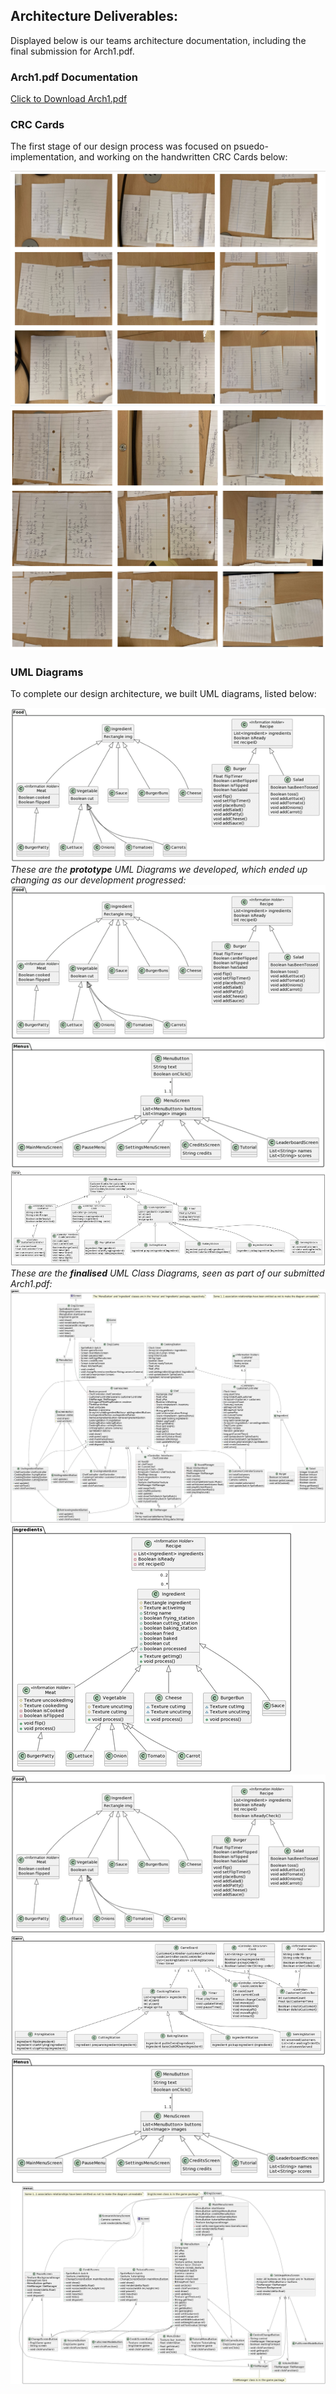 <h2> Architecture Deliverables:</h2>
<p> Displayed below is our teams architecture documentation, including the final submission for Arch1.pdf.</p>
<h3>Arch1.pdf Documentation</h3>
<a href="/Arch1 .pdf" download>Click to Download Arch1.pdf</a>
<h3>CRC Cards</h3>
<p>The first stage of our design process was focused on psuedo-implementation, and working on the handwritten CRC Cards below:</p>
<img src="/CRC/combined1.PNG" alt="Architecture Image">
<img src="/CRC/combined2.PNG" alt="Architecture Image">
<h3>UML Diagrams</h3>
<p> To complete our design architecture, we built UML diagrams, listed below:</p>
<img src="/assets/img/gant1.png" alt="Architecture Image">
<i>These are the <b>prototype</b> UML Diagrams we developed, which ended up changing as our development progressed:</i>
<img src="/assets/img/gant1.png" alt="Architecture Image">
<img src="/assets/img/gant2.png" alt="Architecture Image">
<img src="/assets/img/gant3.png" alt="Architecture Image">
<i> These are the <b>finalised</b> UML Class Diagrams, seen as part of our submitted Arch1.pdf:</i>
<img src="/assets/img/diagram1.png" alt="Architecture Image">
<img src="/assets/img/diagram2.png" alt="Architecture Image">
<img src="/assets/img/diagram3.png" alt="Architecture Image">
<img src="/assets/img/diagram4.png" alt="Architecture Image">
<img src="/assets/img/diagram5.png" alt="Architecture Image">
<img src="/assets/img/diagram6.png" alt="Architecture Image">

